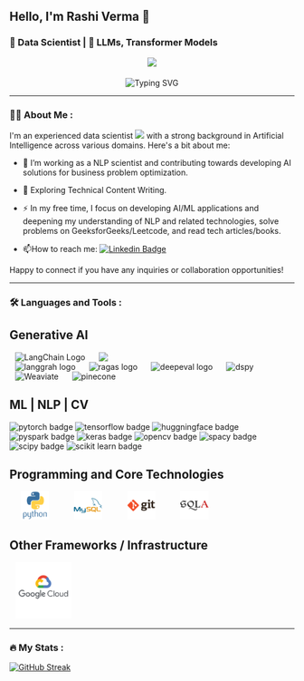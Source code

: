 ## Hello, I'm Rashi Verma 👋

### 🤖 Data Scientist | 🧠 LLMs, Transformer Models
<!--
**rashi2096/rashi2096** is a ✨ _special_ ✨ repository because its `README.md` (this file) appears on your GitHub profile.

Here are some ideas to get you started:

- 🔭 I’m currently working on ...
- 🌱 I’m currently learning ...
- 👯 I’m looking to collaborate on ...
- 🤔 I’m looking for help with ...
- 💬 Ask me about ...
- 📫 How to reach me: ...
- 😄 Pronouns: ...
- ⚡ Fun fact: ...
-->



<div id="header" align="center">
  <img src="https://media.giphy.com/media/v1.Y2lkPTc5MGI3NjExbndqbTc2bHFudDB6bG5tMTk4Ym0zMWFucnR4YjUyZzZ4M3F5ZWNobSZlcD12MV9naWZzX3NlYXJjaCZjdD1n/LbBSU26sSRAE8/giphy.gif" width="300"/><br><br>
  <img src="https://readme-typing-svg.herokuapp.com?font=Fira+Code&size=24&pause=1000&center=true&vCenter=true&width=500&height=50&&lines=Passionate+AI/ML+Professional;NLP+Enthusiast;Building+Intelligent+ML+Solutions;Always+Learning,+Always+Growing" alt="Typing SVG" />
</div>

---

### :woman_technologist: About Me :
I'm an experienced data scientist <img src="https://media.giphy.com/media/WUlplcMpOCEmTGBtBW/giphy.gif" width="30"> with a strong background in Artificial Intelligence across various domains. Here's a bit about me:

- :telescope: I’m working as a NLP scientist and contributing towards developing AI solutions for business problem optimization.

- :seedling: Exploring Technical Content Writing.

- :zap: In my free time, I focus on developing AI/ML applications and deepening my understanding of NLP and related technologies, solve problems on GeeksforGeeks/Leetcode, and read tech articles/books.

- :mailbox:How to reach me: [![Linkedin Badge](https://img.shields.io/badge/-LinkedIn-blue?style=flat&logo=Linkedin&logoColor=white)](https://www.linkedin.com/in/verma-rashi/)

Happy to connect if you have any inquiries or collaboration opportunities!
<!--
  <a href="https://www.linkedin.com/in/verma-rashi/">
    <img src="https://img.shields.io/badge/LinkedIn-blue?style=for-the-badge&logo=linkedin&logoColor=white" alt="LinkedIn Badge"/>
  </a>
-->
   
---

### :hammer_and_wrench: Languages and Tools :

## Generative AI
<div>
  <img src="https://github.com/langchain-ai/langchain/blob/master/docs/static/img/brand/wordmark-dark.png" alt="LangChain Logo" width="150" hspace="10"/>
  <img alt="LlamaIndex Text Logo (DarkMod)" title="LlamaIndex Text Logo (DarkMod)" loading="lazy" width="110" decoding="async" data-nimg="1" src="https://registry.npmmirror.com/@lobehub/icons-static-png/latest/files/dark/llamaindex-text.png" style="color: transparent; height: 18px; width: auto;" hspace="10"/>
  <img src="https://github.com/langchain-ai/langgraph/blob/main/docs/docs/static/wordmark_light.svg" alt="langgrah logo" width="150" hspace="10"/>
  <!--<img src="https://www.llamaindex.ai/llamaindex.svg" width="150" height="150" hspace="10" background=#ffffff/>-->
  <img src="https://github.com/explodinggradients/ragas/blob/main/docs/_static/imgs/logo.png" alt="ragas logo" width="80" hspace="10"/>
  <img src="https://github.com/confident-ai/deepeval/blob/main/docs/static/icons/DeepEval.svg" alt="deepeval logo" width="100" hspace="10"/>
  <img src="https://dspy.ai/static/img/dspy_logo.png" alt="dspy" width="80" hspace="10"/>
  <img src="https://weaviate.io/img/site/weaviate-logo-horizontal-light-1.svg" alt="Weaviate" width="150" hspace="10" />
  <img src="https://www.pinecone.io/images/pinecone-logo.svg" alt="pinecone" width="150" hspace="10"/>
</div>

## ML | NLP | CV 
![pytorch badge](https://img.shields.io/badge/PyTorch-blue)
![tensorflow badge](https://img.shields.io/badge/Tensorflow-892BEA)
![huggningface badge](https://img.shields.io/badge/Hugging_Face-brown)
![pyspark badge](https://img.shields.io/badge/PySpark-cyan)
![keras badge](https://img.shields.io/badge/Keras-red)
![opencv badge](https://img.shields.io/badge/OpenCV-8A2BE2)
![spacy badge](https://img.shields.io/badge/spaCy-2A2FA1)
![scipy badge](https://img.shields.io/badge/SciPy-32ED1F)
![scikit learn badge](https://img.shields.io/badge/scikit_learn-orange)

## Programming and Core Technologies
<div>
  <img src="https://github.com/devicons/devicon/blob/master/icons/python/python-original-wordmark.svg" title="Python" alt="python" width="50" height="50" hspace="20" />
  <img src="https://github.com/devicons/devicon/blob/master/icons/mysql/mysql-original-wordmark.svg" title="MySQL" alt="mysql" width="50" height="50" hspace="20" />
  <img src="https://github.com/devicons/devicon/blob/master/icons/git/git-original-wordmark.svg" title="Git" alt="git" width="50" height="50" hspace="20" />
  <img src="https://github.com/devicons/devicon/blob/master/icons/sqlalchemy/sqlalchemy-original.svg" title="SQLAlchemy" alt="sqlalchemy" width="50"  height="50" hspace="20" /> 
</div>

## Other Frameworks / Infrastructure
<div>
  <img src="https://github.com/devicons/devicon/blob/master/icons/googlecloud/googlecloud-original-wordmark.svg" alt="gcp" width="100" hspace="10" />
</div>

---

### :fire: My Stats :

[![GitHub Streak](http://github-readme-streak-stats.herokuapp.com?user=rashi2096&theme=dark&background=000000)](https://git.io/streak-stats)

<!--
[![Top Langs](https://github-readme-stats.vercel.app/api/top-langs/?username=rashi2096&layout=compact&theme=vision-friendly-dark)](https://github.com/anuraghazra/github-readme-stats)
-->

